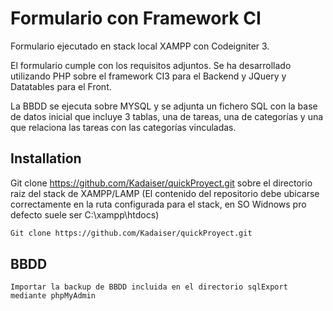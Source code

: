 # Formulario con Framework CI

Formulario ejecutado en stack local XAMPP con Codeigniter 3.

El formulario cumple con los requisitos adjuntos. Se ha desarrollado utilizando PHP sobre el framework CI3 para el Backend y JQuery y Datatables para el Front.

La BBDD se ejecuta sobre MYSQL y se adjunta un fichero SQL con la base de datos inicial que incluye 3 tablas, una de tareas, una de categorías y una que relaciona las tareas con las categorías vinculadas.

## Installation

Git clone https://github.com/Kadaiser/quickProyect.git sobre el directorio raiz del stack de XAMPP/LAMP (El contenido del repositorio debe ubicarse correctamente en la ruta configurada para el stack, en SO Widnows pro defecto suele ser C:\xampp\htdocs)

```bash
Git clone https://github.com/Kadaiser/quickProyect.git
```

## BBDD

```
Importar la backup de BBDD incluida en el directorio sqlExport mediante phpMyAdmin
```